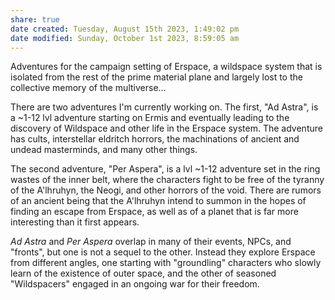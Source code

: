 ```yaml
---
share: true
date created: Tuesday, August 15th 2023, 1:49:02 pm
date modified: Sunday, October 1st 2023, 8:59:05 am
---
```


Adventures for the campaign setting of Erspace, a wildspace system that is isolated from the rest of the prime material plane and largely lost to the collective memory of the multiverse…

There are two adventures I'm currently working on. The first, "Ad Astra", is a ~1-12 lvl adventure starting on Ermis and eventually leading to the discovery of Wildspace and other life in the Erspace system. The adventure has cults, interstellar eldritch horrors, the machinations of ancient and undead masterminds, and many other things. 

The second adventure, "Per Aspera", is a lvl ~1-12 adventure set in the ring wastes of the inner belt, where the characters fight to be free of the tyranny of the A'lhruhyn, the Neogi, and other horrors of the void. There are rumors of an ancient being that the A'lhruhyn intend to summon in the hopes of finding an escape from Erspace, as well as of a planet that is far more interesting than it first appears. 

*Ad Astra* and *Per Aspera* overlap in many of their events, NPCs, and "fronts", but one is not a sequel to the other. Instead they explore Erspace from different angles, one starting with "groundling" characters who slowly learn of the existence of outer space, and the other of seasoned "Wildspacers" engaged in an ongoing war for their freedom. 